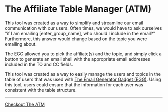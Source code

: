 # The Affiliate Table Manager (ATM)

This tool was created as a way to simplify and streamline our email communication with our users. Often times, we would have to ask ourselves "if I am emailing [enter_group_name], who should I include in the email?" Furthermore, this answer would change based on the topic you were emailing about. 

The EGG allowed you to pick the affiliate(s) and the topic, and simply click a button to generate an email shell with the appropriate email addresses included in the TO and CC fields.

	
This tool was created as a way to easily manage the users and topics in the table of users that was used with [The Email Generator Gadget (EGG)](../egg). Using this tool, users could ensure that the information for each user was consistent with the table structure.

-----

[Checkout The ATM](https://dejai.github.io/iris/tools/atm/)
